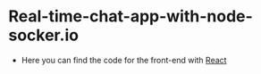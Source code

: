 # Real-time-chat-app-with-node-socker.io

- Here you can find the code for the front-end with [React](https://github.com/yassssser/Consuming-the-Real-time-app-with-react-and-socket.io) 
